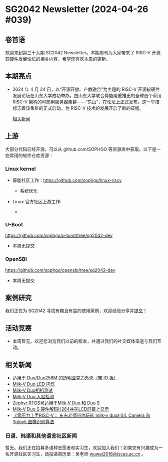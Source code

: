 # SG2042 Newsletter (2024-04-26 #039)

## 卷首语

欢迎来到第三十九期 SG2042 Newsletter。本期周刊为大家带来了 RISC-V 开源软硬件发展论坛的相关内容，希望您喜欢本周的更新。

## 本期亮点

+ 2024 年 4 月 24 日，以“开源开放、产教融合”为主题的 RISC-V 开源软硬件发展论坛在山东大学成功举办。由山东大学联合算能隆重推出的全球首个采用 RISC-V 架构的可商用服务器集群——“东山”，在论坛上正式发布。这一举措标志着该集群的正式启动，为 RISC-V 技术的发展开启了新的征程。

  [相关新闻](https://mp.weixin.qq.com/s/54MaRfCbLUqG5gYQJXx3gQ)

## 上游

大部分代码已经开源，可以从 github.com/SOPHGO 等资源库中获取。以下是一些常用的软件仓库资源：

### Linux kernel

+ 算能社区工作：https://github.com/sophgo/linux-riscv

  +  系统优化

+ Linux 官方社区上游工作:

  + 


### U-Boot

https://github.com/sophgo/u-boot/tree/sg2042-dev

+ 本周无提交

### OpenSBI

https://github.com/sophgo/opensbi/tree/sg2042-dev 

+ 本周无提交

## 案例研究

我们正在为 SG2042 寻找有趣且有益的使用案例，欢迎经验分享并[提交](https://github.com/sophgocommunity/SG2042-Newsletter/pulls)！

## 活动竞赛

+ 本周暂无。欢迎您浏览我们以前的版本，并通过我们的社交媒体渠道与我们互动。

## 相关新闻

+ [适用于 Duo/Duo256M 的透明亚克力外壳（带 IO 板）][news-1]
+ [Milk-V Duo LED 闪烁][news-2]
+ [Milk-V Duo相机测试][news-3]
+ [Milk-V Duo 人脸检测][news-4]
+ [Zephyr RTOS可适用于Milk-V Duo 和 Duo S][news-5]
+ [Milk-V Duo S 硬件解码H264并在LCD屏幕上显示][news-6]
+ [《零压力上手RISC-V： 东东老师带你玩转 milk-v duo》 04. Camera 和 Yolov5 图像识别算法][news-7]

[news-1]:https://twitter.com/MilkV_Official/status/1782721338974814598
[news-2]:https://twitter.com/od_1969/status/1782723792210698406
[news-3]:https://twitter.com/devemin/status/1780828688134918603
[news-4]:https://twitter.com/devemin/status/1780834801907622036
[news-5]:https://twitter.com/MilkV_Official/status/1781205288902955156
[news-6]:https://community.milkv.io/t/milk-v-duo-s-h264-lcd/1704
[news-7]:https://www.bilibili.com/video/BV1mt421A7tL

### 日语、韩语和其他语言社区新闻

暂无。我们正在招募多语种志愿者和实习生，欢迎加入我们！如果您有兴趣成为一名开源社区实习生，请投递简历至：吴老师 [wuwei2016@iscas.ac.cn](mailto:wuwei2016@iscas.ac.cn) 。